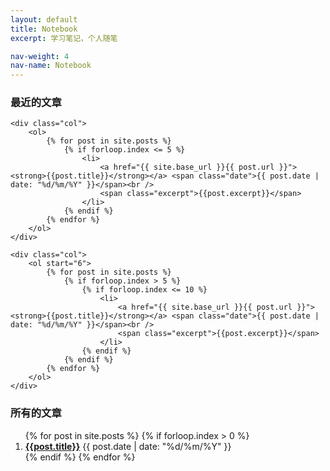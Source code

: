 ```yaml
---
layout: default
title: Notebook
excerpt: 学习笔记，个人随笔

nav-weight: 4
nav-name: Notebook
---
```


<div class="columns-2 post-list-excerpt">
	<h3>最近的文章</h3>
	
	<div class="col">
		<ol>
			{% for post in site.posts %}
				{% if forloop.index <= 5 %}
					<li>
						<a href="{{ site.base_url }}{{ post.url }}"><strong>{{post.title}}</strong></a> <span class="date">{{ post.date | date: "%d/%m/%Y" }}</span><br />
						<span class="excerpt">{{post.excerpt}}</span>
					</li>
				{% endif %}
			{% endfor %}
		</ol>
	</div>
	
	<div class="col">
		<ol start="6">
			{% for post in site.posts %}
				{% if forloop.index > 5 %}
					{% if forloop.index <= 10 %}
						<li>
							<a href="{{ site.base_url }}{{ post.url }}"><strong>{{post.title}}</strong></a> <span class="date">{{ post.date | date: "%d/%m/%Y" }}</span><br />
							<span class="excerpt">{{post.excerpt}}</span>
						</li>
					{% endif %}
				{% endif %}
			{% endfor %}
		</ol>
	</div>
	
</div>

<h3>所有的文章</h3>
<div class="full post-list">
	<ol>
		{% for post in site.posts %}
			{% if forloop.index > 0 %}
				<li>
					<a href="{{ site.base_url }}{{ post.url }}"><strong>{{post.title}}</strong></a> <span class="date">{{ post.date | date: "%d/%m/%Y" }}</span>
				</li>
			{% endif %}
		{% endfor %}
	</ol>
</div>